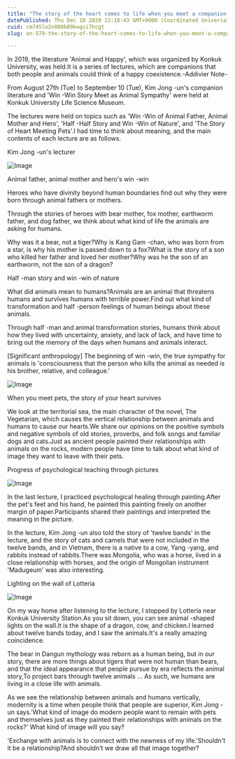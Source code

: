 ```yaml
---
title: "The story of the heart comes to life when you meet a companion literature (6)."
datePublished: Thu Dec 10 2020 13:18:43 GMT+0000 (Coordinated Universal Time)
cuid: cm745lo2n000b09kwgsi7hcgt
slug: en-579-the-story-of-the-heart-comes-to-life-when-you-meet-a-companion-literature-6

---
```



In 2019, the literature 'Animal and Happy', which was organized by Konkuk University, was held.It is a series of lectures, which are companions that both people and animals could think of a happy coexistence.-Addivier Note-

From August 27th (Tue) to September 10 (Tue), Kim Jong -un's companion literature and 'Win -Win Story Meet as Animal Sympathy' were held at Konkuk University Life Science Museum.

The lectures were held on topics such as 'Win -Win of Animal Father, Animal Mother and Hero', 'Half -Half Story and Win -Win of Nature', and 'The Story of Heart Meeting Pets'.I had time to think about meaning, and the main contents of each lecture are as follows.

Kim Jong -un's lecturer

![Image](https://cdn.hashnode.com/res/hashnode/image/upload/v1739500351116/fc8070ad-a44d-4e02-a2d2-43681c7951f7.jpeg)

Animal father, animal mother and hero's win -win

Heroes who have divinity beyond human boundaries find out why they were born through animal fathers or mothers.

Through the stories of heroes with bear mother, fox mother, earthworm father, and dog father, we think about what kind of life the animals are asking for humans.

Why was it a bear, not a tiger?Why is Kang Gam -chan, who was born from a star, is why his mother is passed down to a fox?What is the story of a son who killed her father and loved her mother?Why was he the son of an earthworm, not the son of a dragon?

Half -man story and win -win of nature

What did animals mean to humans?Animals are an animal that threatens humans and survives humans with terrible power.Find out what kind of transformation and half -person feelings of human beings about these animals.

Through half -man and animal transformation stories, humans think about how they lived with uncertainty, anxiety, and lack of lack, and have time to bring out the memory of the days when humans and animals interact.

[Significant anthropology] The beginning of win -win, the true sympathy for animals is 'consciousness that the person who kills the animal as needed is his brother, relative, and colleague.'

![Image](https://cdn.hashnode.com/res/hashnode/image/upload/v1739500353297/62f34b5b-6eea-411d-be56-d7e94e1d91d2.jpeg)

When you meet pets, the story of your heart survives

We look at the territorial sea, the main character of the novel, The Vegetarian, which causes the vertical relationship between animals and humans to cause our hearts.We share our opinions on the positive symbols and negative symbols of old stories, proverbs, and folk songs and familiar dogs and cats.Just as ancient people painted their relationships with animals on the rocks, modern people have time to talk about what kind of image they want to leave with their pets.

Progress of psychological teaching through pictures

![Image](https://cdn.hashnode.com/res/hashnode/image/upload/v1739500356121/8a42e50a-59c2-4fe1-af8d-74d953b83b9c.jpeg)

In the last lecture, I practiced psychological healing through painting.After the pet's feet and his hand, he painted this painting freely on another margin of paper.Participants shared their paintings and interpreted the meaning in the picture.

In the lecture, Kim Jong -un also told the story of 'twelve bands' in the lecture, and the story of cats and camels that were not included in the twelve bands, and in Vietnam, there is a native to a cow, Yang -yang, and rabbits instead of rabbits.There was.Mongolia, who was a horse, lived in a close relationship with horses, and the origin of Mongolian instrument 'Madugeum' was also interesting.

Lighting on the wall of Lotteria

![Image](https://cdn.hashnode.com/res/hashnode/image/upload/v1739500358507/7e512df9-5858-4d83-a3c0-e6205f2eb40d.jpeg)

On my way home after listening to the lecture, I stopped by Lotteria near Konkuk University Station.As you sit down, you can see animal -shaped lights on the wall.It is the shape of a dragon, cow, and chicken.I learned about twelve bands today, and I saw the animals.It's a really amazing coincidence.

The bear in Dangun mythology was reborn as a human being, but in our story, there are more things about tigers that were not human than bears, and that the ideal appearance that people pursue by era reflects the animal story,To project bars through twelve animals ... As such, we humans are living in a close life with animals.

As we see the relationship between animals and humans vertically, modernity is a time when people think that people are superior, Kim Jong -un says.'What kind of image do modern people want to remain with pets and themselves just as they painted their relationships with animals on the rocks?' What kind of image will you say?

'Exchange with animals is to connect with the newness of my life.'Shouldn't it be a relationship?And shouldn't we draw all that image together?